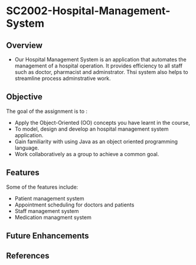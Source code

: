 # SC2002-Hospital-Management-System
## Overview
- Our Hospital Management System is an application that automates the management of a hospital operation. It provides efficiency to all staff such as doctor, pharmacist and adminstrator. Thsi system also helps to streamline process adminstrative work.


## Objective
The goal of the assignment is to :
- Apply the Object-Oriented (OO) concepts you have learnt in the course, 
- To model, design and develop an hospital management system application. 
- Gain familiarity with using Java as an object oriented programming language. 
- Work collaboratively as a group to achieve a common goal.

## Features
Some of the features include:
- Patient management system
- Appointment scheduling for doctors and patients
- Staff management system
- Medication managment system

## Future Enhancements


## References



